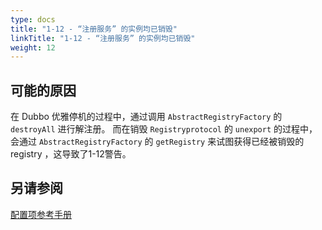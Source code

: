 ```yaml
---
type: docs
title: "1-12 - “注册服务” 的实例均已销毁"
linkTitle: "1-12 - “注册服务” 的实例均已销毁"
weight: 12
---
```


## 可能的原因
在 Dubbo 优雅停机的过程中，通过调用 `AbstractRegistryFactory` 的 `destroyAll` 进行解注册。
而在销毁 `Registryprotocol` 的 `unexport` 的过程中，会通过 `AbstractRegistryFactory` 的 `getRegistry` 来试图获得已经被销毁的 registry ，这导致了1-12警告。


## 另请参阅
[配置项参考手册](../../../reference-manual/config/properties)

<p style="margin-top: 3rem;"> </p>
